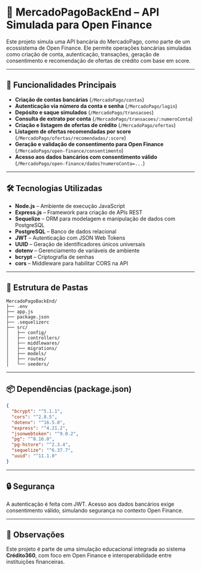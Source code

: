 
# 🚀 MercadoPagoBackEnd – API Simulada para Open Finance

Este projeto simula uma API bancária do MercadoPago, como parte de um ecossistema de Open Finance. Ele permite operações bancárias simuladas como criação de conta, autenticação, transações, geração de consentimento e recomendação de ofertas de crédito com base em score.

---

## 📌 Funcionalidades Principais

- **Criação de contas bancárias** (`/MercadoPago/contas`)
- **Autenticação via número da conta e senha** (`/MercadoPago/login`)
- **Depósito e saque simulados** (`/MercadoPago/transacoes`)
- **Consulta de extrato por conta** (`/MercadoPago/transacoes/:numeroConta`)
- **Criação e listagem de ofertas de crédito** (`/MercadoPago/ofertas`)
- **Listagem de ofertas recomendadas por score** (`/MercadoPago/ofertas/recomendadas/:score`)
- **Geração e validação de consentimento para Open Finance** (`/MercadoPago/open-finance/consentimento`)
- **Acesso aos dados bancários com consentimento válido** (`/MercadoPago/open-finance/dados?numeroConta=...`)

---

## 🛠️ Tecnologias Utilizadas

- **Node.js** – Ambiente de execução JavaScript
- **Express.js** – Framework para criação de APIs REST
- **Sequelize** – ORM para modelagem e manipulação de dados com PostgreSQL
- **PostgreSQL** – Banco de dados relacional
- **JWT** – Autenticação com JSON Web Tokens
- **UUID** – Geração de identificadores únicos universais
- **dotenv** – Gerenciamento de variáveis de ambiente
- **bcrypt** – Criptografia de senhas
- **cors** – Middleware para habilitar CORS na API

---

## 📁 Estrutura de Pastas

```
MercadoPagoBackEnd/
├── .env
├── app.js
├── package.json
├── .sequelizerc
├── src/
│   ├── config/
│   ├── controllers/
│   ├── middlewares/
│   ├── migrations/
│   ├── models/
│   ├── routes/
│   └── seeders/
```

---

## 📦 Dependências (package.json)

```json
{
  "bcrypt": "^5.1.1",
  "cors": "^2.8.5",
  "dotenv": "^16.5.0",
  "express": "^4.21.2",
  "jsonwebtoken": "^9.0.2",
  "pg": "^8.16.0",
  "pg-hstore": "^2.3.4",
  "sequelize": "^6.37.7",
  "uuid": "^11.1.0"
}
```

---


## 🔒 Segurança

A autenticação é feita com JWT. Acesso aos dados bancários exige consentimento válido, simulando segurança no contexto Open Finance.

---

## 🧠 Observações

Este projeto é parte de uma simulação educacional integrada ao sistema **Crédito360**, com foco em Open Finance e interoperabilidade entre instituições financeiras.
